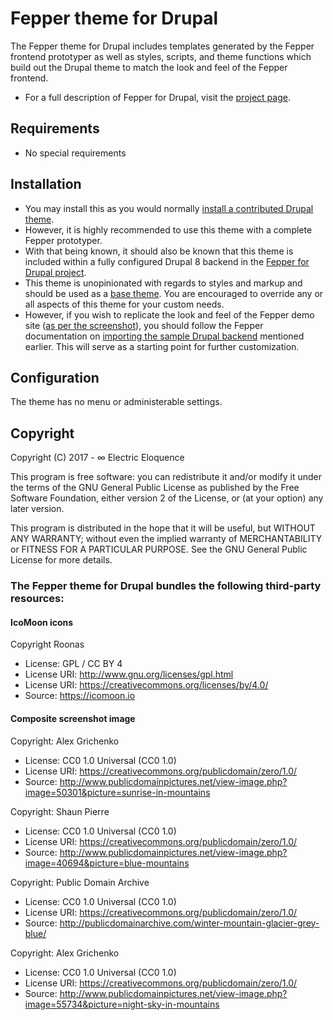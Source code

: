 # Fepper theme for Drupal

The Fepper theme for Drupal includes templates generated by the Fepper frontend 
prototyper as well as styles, scripts, and theme functions which build out the 
Drupal theme to match the look and feel of the Fepper frontend.

* For a full description of Fepper for Drupal, visit the 
  [project page](https://github.com/electric-eloquence/fepper-drupal).

## Requirements

* No special requirements

## Installation

* You may install this as you would normally 
  [install a contributed Drupal theme](https://www.drupal.org/getting-started/install-contrib/themes). 
* However, it is highly recommended to use this theme with a complete Fepper 
  prototyper.
* With that being known, it should also be known that this theme is included 
  within a fully configured Drupal 8 backend in the 
  [Fepper for Drupal project](https://github.com/electric-eloquence/fepper-drupal).
* This theme is unopinionated with regards to styles and markup and should be 
  used as a 
  [base theme](https://www.drupal.org/docs/8/theming-drupal-8/creating-a-drupal-8-sub-theme-or-sub-theme-of-sub-theme).
  You are encouraged to override any or all aspects of this theme for your 
  custom needs.
* However, if you wish to replicate the look and feel of the Fepper demo site 
  ([as per the screenshot](https://raw.githubusercontent.com/electric-eloquence/fepper-drupal/dev/backend/drupal/themes/fepper/screenshot.png)), 
  you should follow the Fepper documentation on 
  [importing the sample Drupal backend](https://github.com/electric-eloquence/fepper-drupal#user-content-drupal-install) 
  mentioned earlier. This will serve as a starting point for further 
  customization.

## Configuration

The theme has no menu or administerable settings.

## Copyright

Copyright (C) 2017 - ∞ Electric Eloquence

This program is free software: you can redistribute it and/or modify
it under the terms of the GNU General Public License as published by
the Free Software Foundation, either version 2 of the License, or
(at your option) any later version.

This program is distributed in the hope that it will be useful,
but WITHOUT ANY WARRANTY; without even the implied warranty of
MERCHANTABILITY or FITNESS FOR A PARTICULAR PURPOSE. See the
GNU General Public License for more details.

### The Fepper theme for Drupal bundles the following third-party resources:

#### IcoMoon icons

Copyright Roonas

* License: GPL / CC BY 4
* License URI: http://www.gnu.org/licenses/gpl.html
* License URI: https://creativecommons.org/licenses/by/4.0/
* Source: https://icomoon.io

#### Composite screenshot image

Copyright: Alex Grichenko

* License: CC0 1.0 Universal (CC0 1.0)
* License URI: https://creativecommons.org/publicdomain/zero/1.0/
* Source: http://www.publicdomainpictures.net/view-image.php?image=50301&picture=sunrise-in-mountains

Copyright: Shaun Pierre

* License: CC0 1.0 Universal (CC0 1.0)
* License URI: https://creativecommons.org/publicdomain/zero/1.0/
* Source: http://www.publicdomainpictures.net/view-image.php?image=40694&picture=blue-mountains

Copyright: Public Domain Archive

* License: CC0 1.0 Universal (CC0 1.0)
* License URI: https://creativecommons.org/publicdomain/zero/1.0/
* Source: http://publicdomainarchive.com/winter-mountain-glacier-grey-blue/

Copyright: Alex Grichenko

* License: CC0 1.0 Universal (CC0 1.0)
* License URI: https://creativecommons.org/publicdomain/zero/1.0/
* Source: http://www.publicdomainpictures.net/view-image.php?image=55734&picture=night-sky-in-mountains
